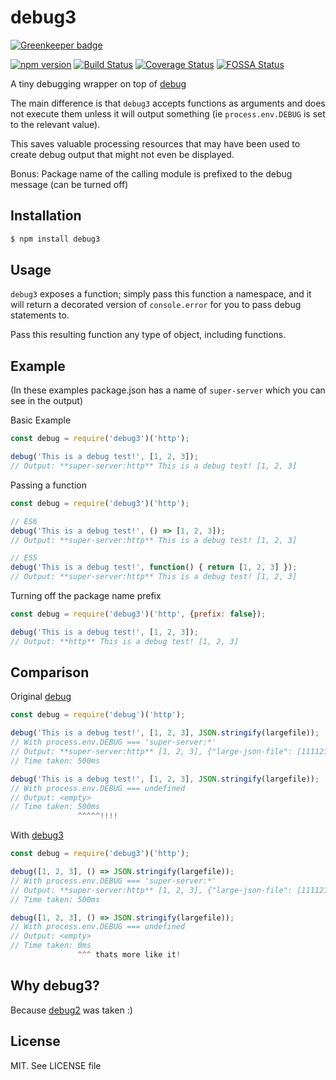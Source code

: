 # debug3

[![Greenkeeper badge](https://badges.greenkeeper.io/nulllines/debug3.svg)](https://greenkeeper.io/)

[![npm version](https://badge.fury.io/js/debug3.svg)](https://badge.fury.io/js/debug3) [![Build Status](https://travis-ci.org/nulllines/debug3.svg?branch=master)](https://travis-ci.org/nulllines/debug3) [![Coverage Status](https://coveralls.io/repos/github/nulllines/debug3/badge.svg?branch=master)](https://coveralls.io/github/nulllines/debug3?branch=master) [![FOSSA Status](https://app.fossa.io/api/projects/git%2Bhttps%3A%2F%2Fgithub.com%2Fnulllines%2Fdebug3.svg?type=shield)](https://app.fossa.io/projects/git%2Bhttps%3A%2F%2Fgithub.com%2Fnulllines%2Fdebug3?ref=badge_shield)


A tiny debugging wrapper on top of [debug](https://www.npmjs.com/package/debug)

The main difference is that `debug3` accepts functions as arguments and does not execute them unless it will output something (ie `process.env.DEBUG` is set to the relevant value). 
 
This saves valuable processing resources that may have been used to create  debug output that might not even be displayed.
 
Bonus: Package name of the calling module is prefixed to the debug message (can be turned off) 

## Installation

```bash
$ npm install debug3
```

## Usage

`debug3` exposes a function; simply pass this function a namespace, and it will return a decorated version of `console.error` for you to pass debug statements to.

Pass this resulting function any type of object, including functions.

## Example

(In these examples package.json has a name of `super-server` which you can see in the output)

Basic Example

```js
const debug = require('debug3')('http');

debug('This is a debug test!', [1, 2, 3]);
// Output: **super-server:http** This is a debug test! [1, 2, 3]

```

Passing a function

```js
const debug = require('debug3')('http');

// ES6
debug('This is a debug test!', () => [1, 2, 3]);
// Output: **super-server:http** This is a debug test! [1, 2, 3]

// ES5
debug('This is a debug test!', function() { return [1, 2, 3] });
// Output: **super-server:http** This is a debug test! [1, 2, 3]

```

Turning off the package name prefix

```js
const debug = require('debug3')('http', {prefix: false});

debug('This is a debug test!', [1, 2, 3]);
// Output: **http** This is a debug test! [1, 2, 3]

```

## Comparison 

Original [debug](https://www.npmjs.com/package/debug)

```js
const debug = require('debug')('http');

debug('This is a debug test!', [1, 2, 3], JSON.stringify(largefile));
// With process.env.DEBUG === 'super-server:*'
// Output: **super-server:http** [1, 2, 3], {"large-json-file": [1111212,2232323,4435353....
// Time taken: 500ms

debug('This is a debug test!', [1, 2, 3], JSON.stringify(largefile));
// With process.env.DEBUG === undefined
// Output: <empty>
// Time taken: 500ms
               ^^^^^!!!!

```

With [debug3](https://www.npmjs.com/package/debug3)
 
```js
const debug = require('debug3')('http');

debug([1, 2, 3], () => JSON.stringify(largefile));
// With process.env.DEBUG === 'super-server:*'
// Output: **super-server:http** [1, 2, 3], {"large-json-file": [1111212,2232323,4435353....
// Time taken: 500ms

debug([1, 2, 3], () => JSON.stringify(largefile));
// With process.env.DEBUG === undefined
// Output: <empty>
// Time taken: 0ms
               ^^^ thats more like it!

```





## Why debug3?
 
Because [debug2](https://www.npmjs.com/package/debug2) was taken :)

## License

MIT. See LICENSE file
